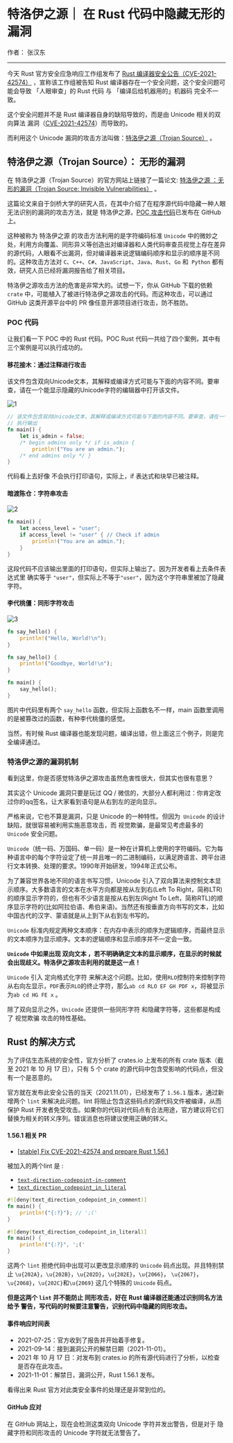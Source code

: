 # 特洛伊之源｜ 在 Rust 代码中隐藏无形的漏洞

作者： 张汉东

---

今天 Rust 官方安全应急响应工作组发布了 [Rust 编译器安全公告（CVE-2021-42574）](https://blog.rust-lang.org/2021/11/01/cve-2021-42574.html) ，宣称该工作组被告知 Rust 编译器存在一个安全问题，这个安全问题可能会导致 「人眼审查」的 Rust 代码 与 「编译后给机器用的」机器码 完全不一致。

这个安全问题并不是 Rust 编译器自身的缺陷导致的，而是由 Unicode 相关的双向算法 漏洞（[CVE-2021-42574](https://cve.mitre.org/cgi-bin/cvename.cgi?name=CVE-2021-42574)）而导致的。

而利用这个 Unicode 漏洞的攻击方法叫做：[特洛伊之源（Trojan Source）](https://trojansource.codes/) 。

## 特洛伊之源（Trojan Source）： 无形的漏洞

在 特洛伊之源（Trojan Source）的官方网站上链接了一篇论文: [特洛伊之源 ：无形的漏洞（Trojan Source: Invisible Vulnerabilities）](https://trojansource.codes/trojan-source.pdf) 。

这篇论文来自于剑桥大学的研究人员，在其中介绍了在程序源代码中隐藏一种人眼无法识别的漏洞的攻击方法，就是 特洛伊之源，[POC 攻击代码](https://github.com/nickboucher/trojan-source)已发布在 GitHub 上。

这种被称为 特洛伊之源 的攻击方法利用的是字符编码标准 `Unicode` 中的微妙之处，利用方向覆盖、同形异义等创造出对编译器和人类代码审查员视觉上存在差异的源代码，人眼看不出漏洞，但对编译器来说逻辑编码顺序和显示的顺序是不同的。这种攻击方法对 `C`、`C++`、`C#`、`JavaScript`、`Java`、`Rust`、`Go` 和` Python` 都有效，研究人员已经将漏洞报告给了相关项目。

特洛伊之源攻击方法的危害是非常大的。试想一下，你从 GitHub 下载的依赖 `crate` 中，可能植入了被进行特洛伊之源攻击的代码。而这种攻击，可以通过 GitHub 这类开源平台中的 PR 像任意开源项目进行攻击，防不胜防。

### POC 代码

让我们看一下 POC 中的 Rust 代码。POC Rust 代码一共给了四个案例，其中有三个案例是可以执行成功的。

#### 移花接木：通过注释进行攻击

该文件包含双向Unicode文本，其解释或编译方式可能与下面的内容不同。要审查，请在一个能显示隐藏的Unicode字符的编辑器中打开该文件。

![1](./image/trojan-source/1.png)

```rust
// 该文件包含双向Unicode文本，其解释或编译方式可能与下面的内容不同。要审查，请在一个能显示隐藏的Unicode字符的编辑器中打开该文件。
// 执行输出 
fn main() {
    let is_admin = false;
    /*‮ } ⁦if is_admin⁩ ⁦ begin admins only */
        println!("You are an admin.");
    /* end admins only ‮ { ⁦*/
}
```

代码看上去好像 不会执行打印语句，实际上，if 表达式和块早已被注释。

#### 暗渡陈仓：字符串攻击

![2](./image/trojan-source/2.png)

```rust
fn main() {
    let access_level = "user";
    if access_level != "user‮ ⁦// Check if admin⁩ ⁦" {
        println!("You are an admin.");
    }
}
```

这段代码不应该输出里面的打印语句，但实际上输出了。因为开发者看上去条件表达式里 确实等于 `"user"`，但实际上不等于`"user"`，因为这个字符串里被加了隐藏字符。

#### 李代桃僵：同形字符攻击

![3](./image/trojan-source/3.png)

```rust
fn say_hello() {
    println!("Hello, World!\n");
}

fn say_һello() {
    println!("Goodbye, World!\n");
}

fn main() {
    say_һello();
}
```

图片中代码里有两个 `say_hello` 函数，但实际上函数名不一样，main 函数里调用的是被篡改过的函数，有种李代桃僵的感觉。

当然，有时候 Rust 编译器也能发现问题，编译出错，但上面这三个例子，则是完全编译通过。

###  特洛伊之源的漏洞机制

看到这里，你是否感觉特洛伊之源攻击虽然危害性很大，但其实也很有意思？

其实这个 Unicode 漏洞只要是玩过 QQ / 微信的，大部分人都利用过：你肯定改过你的qq签名，让大家看到语句是从右到左的逆向显示。

严格来说，它也不算是漏洞，只是 Unicode 的一种特性。但因为` Unicode` 的设计缺陷，就很容易被利用实施恶意攻击，而 视觉欺骗，是最常见考虑最多的 `Unicode` 安全问题。

`Unicode`（统一码、万国码、单一码）是一种在计算机上使用的字符编码。它为每种语言中的每个字符设定了统一并且唯一的二进制编码，以满足跨语言、跨平台进行文本转换、处理的要求。1990年开始研发，1994年正式公布。

为了兼容世界各地不同的语言书写习惯，Unicode 引入了双向算法来控制文本显示顺序。大多数语言的文本在水平方向都是按从左到右(Left To Right，简称LTR)的顺序显示字符的，但也有不少语言是按从右到左(Right To Left，简称RTL)的顺序显示字符的(比如阿拉伯语、希伯来语)。当然还有按垂直方向书写的文本，比如中国古代的汉字、蒙语就是从上到下从右到左书写的。

`Unicode` 标准内规定两种文本顺序：在内存中表示的顺序为逻辑顺序，而最终显示的文本顺序为显示顺序。文本的逻辑顺序和显示顺序并不一定会一致。

**`Unicode` 中如果出现 双向文本 ，若不明确确定文本的显示顺序，在显示的时候就会出现歧义。特洛伊之源攻击利用的就是这一点！**

`Unicode` 引入 定向格式化字符 来解决这个问题。比如，使用`RLO`控制符来控制字符从右向左显示，`PDF`表示`RLO`的终止字符，那么`ab cd RLO EF GH PDF x`，将被显示为`ab cd HG FE x` 。

除了双向显示之外，`Unicode` 还提供一些同形字符 和隐藏字符等，这些都是构成了 视觉欺骗 攻击的特性基础。

## Rust 的解决方式

为了评估生态系统的安全性，官方分析了 crates.io 上发布的所有 crate 版本（截至 2021 年 10 月 17 日），只有 5 个 crate 的源代码中包含受影响的代码点，但没有一个是恶意的。

官方就在发布此安全公告的当天（2021.11.01），已经发布了 `1.56.1` 版本，通过新增两个 `lint` 来解决此问题。lint 将阻止包含这些码点的源代码文件被编译，从而保护 Rust 开发者免受攻击。如果你的代码对代码点有合法用途，官方建议将它们替换为相关的转义序列。错误消息也将建议使用正确的转义。

#### 1.56.1 相关 PR

- [[stable] Fix CVE-2021-42574 and prepare Rust 1.56.1](https://github.com/rust-lang/rust/pull/90460/files)

被加入的两个lint 是 :

- [`text-direction-codepoint-in-comment`](https://doc.rust-lang.org/rustc/lints/listing/deny-by-default.html#text-direction-codepoint-in-comment)
- [`text_direction_codepoint_in_literal`](https://doc.rust-lang.org/rustc/lints/listing/deny-by-default.html#text-direction-codepoint-in-literal)

```rust
#![deny(text_direction_codepoint_in_comment)]
fn main() {
    println!("{:?}"); // '‮');
}

#![deny(text_direction_codepoint_in_literal)]
fn main() {
    println!("{:?}", '‮');
}
```

这两个 `lint` 拒绝代码中出现可以更改显示顺序的 `Unicode` 码点出现。并且特别禁止 `\u{202A}`，`\u{202B}`，`\u{202D}`，`\u{202E}`，`\u{2066}`， `\u{2067}`，`\u{2068}`，`\u{202C}`和`\u{2069}` 这几个特殊的 `Unicode` 码点。

**但是这两个 `lint` 并不能防止 同形攻击，好在 Rust 编译器还能通过识别同名方法给予 警告，写代码的时候要注意警告，识别代码中隐藏的同形攻击。**

#### 事件响应时间表

- 2021-07-25：官方收到了报告并开始着手修复。
- 2021-09-14：接到漏洞公开的解禁日期（2021-11-01）。
- 2021 年 10 月 17 日：对发布到 crates.io 的所有源代码进行了分析，以检查是否存在此攻击。
- 2021-11-01：解禁日，漏洞公开，Rust 1.56.1 发布。

看得出来 Rust 官方对此类安全事件的处理还是非常到位的。

#### GitHub 应对

在 GitHub 网站上，现在会检测这类双向 Unicode 字符并发出警告，但是对于 隐藏字符和同形攻击的 Unicode 字符就无法警告了。


